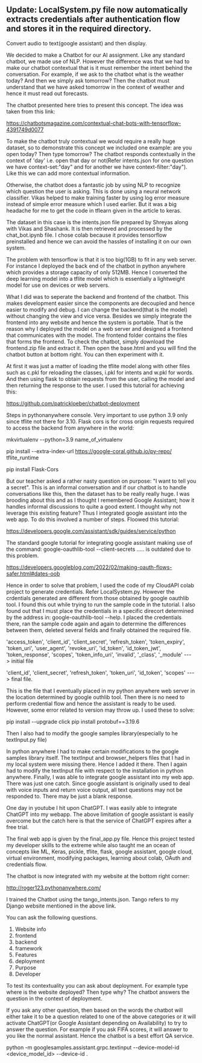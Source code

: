 ## Update: LocalSystem.py file now automatically extracts credentials after authentication flow and stores it in the required directory.

Convert audio to text(google assistant) and then display.

We decided to make a Chatbot for our AI assignment. Like any standard chatbot, we made use of NLP. However the difference was that we had to make our chatbot contextual that is it must remember the intent behind the conversation. For example, if we ask to the chatbot what is the weather today? And then we simply ask tomorrow? Then the chatbot must understand that we have asked tomorrow in the context of weather and hence it must read out forecasts. 

The chatbot presented here tries to present this concept. The idea was taken from this link:

https://chatbotsmagazine.com/contextual-chat-bots-with-tensorflow-4391749d0077

To make the chatbot truly contextual we would require a really huge dataset, so to demonstrate this concept we included one example: are you open today? Then type tomorrow? The chatbot responds contextually in the context of 'day' i.e. open that day or not(Refer intents.json for one question we have context-set:"day" and for another we have context-filter:"day"). Like this we can add more contextual information.

Otherwise, the chatbot does a fantastic job by using NLP to recognize which question the user is asking. This is done using a neural network classifier. Vikas helped to make training faster by using log error measure instead of simple error measure which I used earlier. But it was a big headache for me to get the code in tflearn given in the article to keras.

The dataset in this case is the intents.json file prepared by Shreyas along with Vikas and Shashank. It is then retrieved and processed by the chat_bot.ipynb file. I chose colab because it provides tensorflow preinstalled and hence we can avoid the hassles of installing it on our own system. 

The problem with tensorflow is that it is too big(1GB) to fit in any web server. For instance I deployed the back end of the chatbot in python anywhere which provides a storage capacity of only 512MB. Hence I converted the deep learning model into a tflite model which is essentially a lightweight model for use on devices or web servers. 

What I did was to seperate the backend and frontend of the chatbot. This makes development easier since the components are decoupled and hence easier to modify and debug. I can change the backend(that is the model) without changing the view and vice versa. Besides we simply integrate the frontend into any website and hence the system is portable. That is the reason why I deployed the model on a web server and designed a frontend that communicates with the model. The frontend folder contains the files that forms the frontend. To check the chatbot, simply download the frontend.zip file and extract it. Then open the base.html and you will find the chatbot button at bottom right. You can then experiment with it.

At first it was just a matter of loading the tflite model along with other files such as c.pkl for reloading the classes, i.pkl for intents and w.pkl for words. And then using flask to obtain requests from the user, calling the model and then returning the response to the user. I used this tutorial for achieving this:

https://github.com/patrickloeber/chatbot-deployment

Steps in pythonanywhere console. Very important to use python 3.9 only since tflite not there for 3.10. Flask cors is for cross origin requests required to access the backend from anywhere in the world:

mkvirtualenv --python=3.9 name_of_virtualenv

pip install --extra-index-url https://google-coral.github.io/py-repo/ tflite_runtime

pip install Flask-Cors

But our teacher asked a rather nasty question on purpose: "I want to tell you a secret". This is an informal conversation and if our chatbot is to handle conversations like this, then the dataset has to be really really huge. I was brooding about this and as I thought I remembered Google Assistant; how it handles informal discussions to quite a good extent. I thought why not leverage this existing feature? Thus I integrated google assistant into the web app. To do this involved a number of steps. Floowed this tutorial:

https://developers.google.com/assistant/sdk/guides/service/python

The standard google tutorial for integrating google assistant making use of the command: google-oauthlib-tool --client-secrets ..... is outdated due to this problem.

https://developers.googleblog.com/2022/02/making-oauth-flows-safer.html#dates-oob

Hence in order to solve that problem, I used the code of my CloudAPI colab project to generate credentials. Refer LocalSystem.py. However the crdentials generated are different from those obtained by google oauthlib tool. I found this out while trying to run the sample code in the tutorial. I also found out that I must place the credentials in a specific direcort determined by the address in: google-oauthlib-tool --help. I placed the credentials there, ran the sample code again and again to determine the differences between them, deleted several fields and finally obtained the required file. 

'access_token', 'client_id', 'client_secret', 'refresh_token', 'token_expiry', 'token_uri', 'user_agent', 'revoke_uri', 'id_token', 'id_token_jwt', 'token_response', 'scopes', 'token_info_uri', 'invalid', '_class', '_module'  ---> initial file

'client_id', 'client_secret', 'refresh_token', 'token_uri', 'id_token', 'scopes'  ---> final file. 

This is the file that I eventually placed in my python anywhere web server in the location determined by google outhlib tool. Then there is no need to perform credential flow and hence the assistant is ready to be used. However, some error related to version may throw up. I used these to solve:

pip install --upgrade click
pip install protobuf==3.19.6

Then I also had to modify the google samples library(especially to he textInput.py file)

In python anywhere I had to make certain modifications to the google samples library itself. The textInput and browser_helpers files that I had in my local system were missing there. Hence I added it there. Then I again had to modify the textInput file with respect to the installation in python anywhere. Finally, I was able to integrate google assistant into my web app. There was just one catch. Since google assistant is originally used to deal with voice inputs and return voice output, all text questions may not be responded to. There may be just a blank response. 

One day in youtube I hit upon ChatGPT. I was easily able to integrate ChatGPT into my webapp. The above limitation of google assistant is easily overcome but the catch here is that the service of ChatGPT expires after a free trial.

The final web app is given by the final_app.py file. Hence this project tested my developer skills to the extreme while also taught me an ocean of concepts like ML, Keras, pickle, tflite, flask, google assistant, google cloud, virtual environment, modifying packages, learning about colab, OAuth and credentials flow. 

The chatbot is now integrated with my website at the bottom right corner:

http://roger123.pythonanywhere.com/

I trained the Chatbot using the tango_intents.json. Tango refers to my Django website mentioned in the above link.

You can ask the following questions.
1. Website info
2. frontend
3. backend
4. framework
5. Features
6. deployment
7. Purpose
8. Developer
<p>To test its contextuality you can ask about deployment. For example type where is the website deployed? Then type why? The chatbot answers the question in the context of deployment.</p>
<p>If you ask any other question, then based on the words the chatbot will either take it to be a question related to one of the above categories or it will activate ChatGPT(or Google Assistant depending on Availability) to try to answer the question. For example if you ask FIFA scores, it will answer to you like the normal assistant. Hence the chatbot is a best effort QA service.</p>

python -m googlesamples.assistant.grpc.textinput --device-model-id <device_model_id> --device-id .

